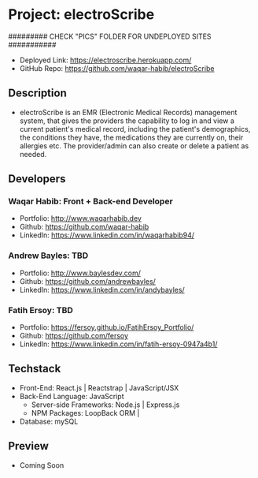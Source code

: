 # Project: electroScribe

######### CHECK "PICS" FOLDER FOR UNDEPLOYED SITES  ###########



- Deployed Link: https://electroscribe.herokuapp.com/
- GitHub Repo: https://github.com/waqar-habib/electroScribe

## Description

- electroScribe is an EMR (Electronic Medical Records) management system, that gives the providers the capability to log in and view a current patient's medical record, including the patient's demographics, the conditions they have, the medications they are currently on, their allergies etc. The provider/admin can also create or delete a patient as needed. 

## Developers

### Waqar Habib: Front + Back-end Developer
  - Portfolio: http://www.waqarhabib.dev
  - Github: https://github.com/waqar-habib
  - LinkedIn: https://www.linkedin.com/in/waqarhabib94/
  
### Andrew Bayles: TBD
  - Portfolio: http://www.baylesdev.com/
  - Github: https://github.com/andrewbayles/
  - LinkedIn: https://www.linkedin.com/in/andybayles/
  
### Fatih Ersoy: TBD
  - Portfolio: https://fersoy.github.io/FatihErsoy_Portfolio/
  - Github: https://github.com/fersoy
  - LinkedIn: https://www.linkedin.com/in/fatih-ersoy-0947a4b1/

## Techstack

- Front-End: React.js | Reactstrap | JavaScript/JSX 
- Back-End Language: JavaScript 
    - Server-side Frameworks: Node.js | Express.js
    - NPM Packages: LoopBack ORM | 
- Database: mySQL 

## Preview

- Coming Soon
